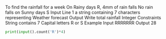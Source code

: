 To find the rainfall for a week
On Rainy days R, 4mm of rain falls
No rain falls on Sunny days S
Input
Line 1 a string containing 7 characters representing Weather forecast
Output
Write total rainfall
Integer
Constraints
String contains 7 Capital letters R or S
Example
Input
RRRRRRR
Output
28

```py
print(input().count('R')*4)
```